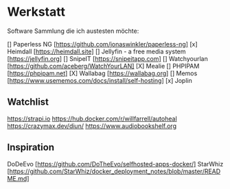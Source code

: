 # Werkstatt
Software Sammlung die ich austesten möchte:

[] Paperless NG [https://github.com/jonaswinkler/paperless-ng]
[x] Heimdall [https://heimdall.site]
[] Jellyfin - a free media system [https://jellyfin.org]
[] SnipeIT [https://snipeitapp.com]
[] Watchyourlan [https://github.com/aceberg/WatchYourLAN] 
[X] Mealie
[] PHPIPAM [https://phpipam.net]
[X] Wallabag [https://wallabag.org]
[] Memos [https://www.usememos.com/docs/install/self-hosting]
[x] Joplin

## Watchlist
https://strapi.io
https://hub.docker.com/r/willfarrell/autoheal
https://crazymax.dev/diun/
https://www.audiobookshelf.org


## Inspiration

DoDeEvo [https://github.com/DoTheEvo/selfhosted-apps-docker/]
StarWhiz [https://github.com/StarWhiz/docker_deployment_notes/blob/master/README.md]
